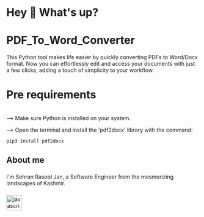 ###
<h1 align="left">Hey 👋 What's up?</h1>

# PDF_To_Word_Converter
This Python tool makes life easier by quickly converting PDFs to Word/Docx format. Now you can effortlessly edit and access your documents with just a few clicks, adding a touch of simplicity to your workflow.
<br>
<h1> Pre requirements </h1> <br>
--> Make sure Python is installed on your system. <br>

--> Open the terminal and install the 'pdf2docx' library with the command: <br>

```bash
pip3 install pdf2docx
```

###

<h2 align="left">About me</h2>

###

<p align="left">I'm Sehran Rasool Jan, a Software Engineer from the mesmerizing landscapes of Kashmir.</p>



###

<div align="left">
  <img src="https://cdn.jsdelivr.net/gh/devicons/devicon/icons/javascript/Python-original.svg" height="40" alt="javascript logo"  />
  <img width="12" />
</div>

###
